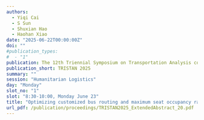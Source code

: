 ```yaml
---
authors:
  - Yiqi Cai
  - S Sun
  - Shuxian Hao
  - Haohan Xiao
date: "2025-06-22T00:00:00Z"
doi: ""
#publication_types:
#  - "1"
publication: The 12th Triennial Symposium on Transportation Analysis conference
publication_short: TRISTAN 2025
summary: ""
session: "Humanitarian Logistics"
day: "Monday"
slot_no: "1"
slot: "8:30-10:00, Monday June 23"
title: "Optimizing customized bus routing and maximum seat occupancy rate under the influence of epidemic outbreaks"
url_pdf: /publication/proceedings/TRISTAN2025_ExtendedAbstract_20.pdf
---
```

